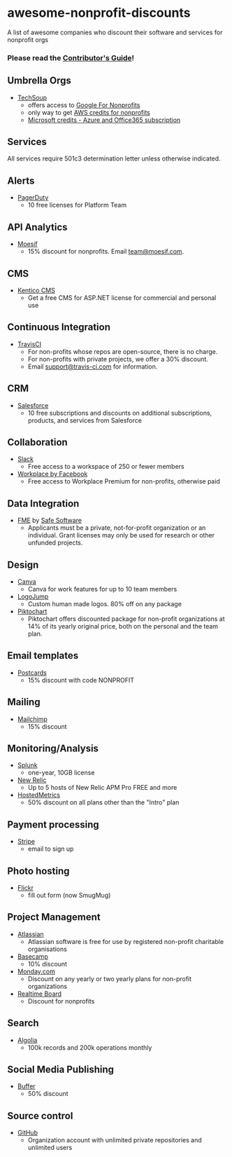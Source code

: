 # awesome-nonprofit-discounts
A list of awesome companies who discount their software and services for nonprofit orgs

### Please read the [Contributor's Guide](/ContributorsGuide.md)!

## Umbrella Orgs

* [TechSoup](https://www.techsoup.org/)
  - offers access to [Google For Nonprofits](https://www.google.com/nonprofits/)
  - only way to get [AWS credits for nonprofits](https://aws.amazon.com/government-education/nonprofits/programs/#programs)
  - [Microsoft credits - Azure and Office365 subscription](https://www.microsoft.com/en-us/nonprofits/azure)

## Services
All services require 501c3 determination letter unless otherwise indicated.

## Alerts

* [PagerDuty](https://www.pagerduty.com/foundation/)
  - 10 free licenses for Platform Team

## API Analytics

* [Moesif](https://www.moesif.com)
  - 15% discount for nonprofits. Email team@moesif.com.

## CMS

* [Kentico CMS](https://www.kentico.com/download-demo/free-cms-for-asp-net)
  - Get a free CMS for ASP.NET license for commercial and personal use

## Continuous Integration

* [TravisCI](https://www.travis-ci.com)
  - For non-profits whose repos are open-source, there is no charge.
  - For non-profits with private projects, we offer a 30% discount. 
  - Email support@travis-ci.com for information.

## CRM
* [Salesforce](http://www.salesforce.org/nonprofit/)
  - 10 free subscriptions and discounts on additional subscriptions, products, and services from Salesforce

## Collaboration

* [Slack](https://get.slack.help/hc/en-us/articles/204368833-Slack-for-Nonprofits-program)
  - Free access to a workspace of 250 or fewer members
* [Workplace by Facebook](https://nonprofits.fb.com/topic/workplace/)
  - Free access to Workplace Premium for non-profits, otherwise paid 
  
## Data Integration

* [FME](https://www.safe.com/free-fme-licenses/non-profit/) by [Safe Software](https://www.safe.com/)
  - Applicants must be a private, not-for-profit organization or an individual. Grant licenses may only be used for research or other unfunded projects.

## Design

* [Canva](https://support.canva.com/account-basics/nonprofit-program/apply-for-nonprofit/)
  - Canva for work features for up to 10 team members
* [LogoJump](https://logojump.com/)
  - Custom human made logos. 80% off on any package 
* [Piktochart](https://piktochart.com/pricing/nonprofit/)
  - Piktochart offers discounted package for non-profit organizations at 14% of its yearly original price, both on the personal and the team plan.
  
## Email templates

* [Postcards](https://designmodo.com/postcards/)
  - 15% discount with code NONPROFIT
  
## Mailing
	
* [Mailchimp](https://mailchimp.com/help/about-mailchimp-discounts/)
  - 15% discount

## Monitoring/Analysis

* [Splunk](https://www.splunk.com/en_us/about-us/splunk-pledge/nonprofit-license-application.html)
  -  one-year, 10GB license 
* [New Relic](https://newrelic.com/nonprofit)
  - Up to 5 hosts of New Relic APM Pro FREE and more
* [HostedMetrics](https://hostedmetrics.com/)
  - 50% discount on all plans other than the "Intro" plan

## Payment processing

* [Stripe](https://support.stripe.com/questions/does-stripe-offer-a-fee-discount-for-non-profit-organizations)
  - email to sign up
  
## Photo hosting

* [Flickr](https://help.flickr.com/en_us/discounts-for-non-profit-organizations-rJio8cn7)
  - fill out form (now SmugMug)
  
## Project Management
	
* [Atlassian](https://www.atlassian.com/software/views/community-license-request?_ga=2.70501202.370984657.1538043591-445688261.1538043591)
  - Atlassian software is free for use by registered non-profit charitable organisations
* [Basecamp](https://basecamp.com/discounts)
  - 10% discount
* [Monday.com](https://support.monday.com/hc/en-us/articles/115005321269-Are-there-non-profit-plans-available-)
  - Discount on any yearly or two yearly plans for non-profit organizations
* [Realtime Board](https://realtimeboard.com/pricing/)
  - Discount for nonprofits
  
## Search

* [Algolia](https://www.algolia.com/for-open-source)
  - 100k records and 200k operations monthly

## Social Media Publishing

* [Buffer](https://buffer.com/nonprofits)
  - 50% discount
  
## Source control

* [GitHub](https://github.com/nonprofit)
  - Organization account with unlimited private repositories and unlimited users
  
